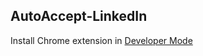 ## AutoAccept-LinkedIn 

Install Chrome extension in [Developer Mode](https://developer.chrome.com/extensions/getstarted)

